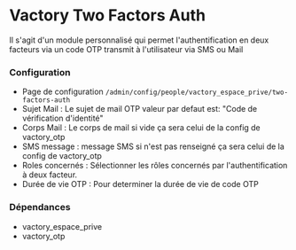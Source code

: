 # Vactory Two Factors Auth

Il s'agit d'un module personnalisé qui permet l'authentification
 en deux facteurs via un code OTP transmit à l'utilisateur via SMS ou Mail

### Configuration
 - Page de configuration
  `/admin/config/people/vactory_espace_prive/two-factors-auth`
- Sujet Mail : Le sujet de mail OTP valeur par defaut est:
"Code de vérification d'identité"
- Corps Mail : Le corps de mail si vide ça sera celui de la
config de vactory_otp
- SMS message : message SMS si n'est pas renseigné ça sera celui
de la config de vactory_otp
- Roles concernés : Sélectionner les rôles concernés par l'authentification
à deux facteur.
- Durée de vie OTP : Pour determiner la durée de vie de code OTP

### Dépendances
- vactory_espace_prive
- vactory_otp
